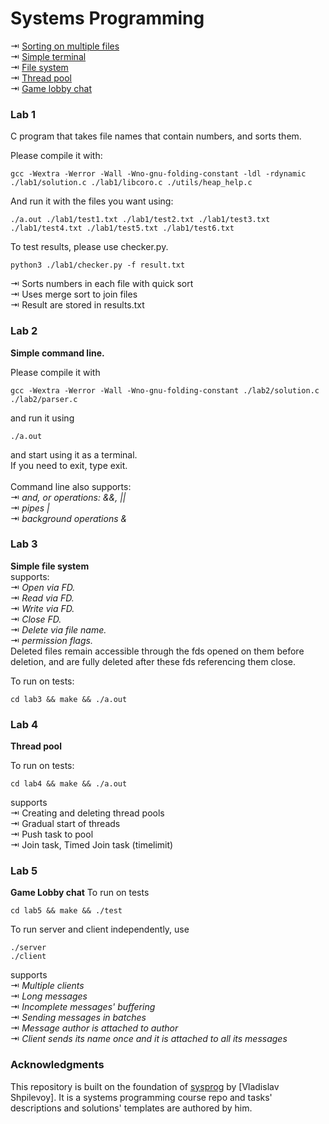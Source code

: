 # Systems Programming
⇥   [Sorting on multiple files](#lab-1)\
⇥   [Simple terminal](#lab-2)\
⇥   [File system](#lab-3)\
⇥   [Thread pool](#lab-4)\
⇥   [Game lobby chat](#lab-5)
### Lab 1
C program that takes file names that contain numbers, and sorts them.

Please compile it with:
```
gcc -Wextra -Werror -Wall -Wno-gnu-folding-constant -ldl -rdynamic ./lab1/solution.c ./lab1/libcoro.c ./utils/heap_help.c
```
And run it with the files you want using:
```
./a.out ./lab1/test1.txt ./lab1/test2.txt ./lab1/test3.txt ./lab1/test4.txt ./lab1/test5.txt ./lab1/test6.txt 
```

To test results, please use checker.py.
```
python3 ./lab1/checker.py -f result.txt
```

⇥ Sorts numbers in each file with quick sort\
⇥ Uses merge sort to join files\
⇥ Result are stored in results.txt
### Lab 2
**Simple command line.**

Please compile it with
```
gcc -Wextra -Werror -Wall -Wno-gnu-folding-constant ./lab2/solution.c ./lab2/parser.c
```
and run it using 
```
./a.out 
```
and start using it as a terminal.\
If you need to exit, type exit.\
\
Command line also supports: \
⇥   *and, or operations: &&, ||* \
⇥   *pipes |* \
⇥   *background operations &*
### Lab 3
**Simple file system**\
supports:\
⇥   *Open via FD.* \
⇥   *Read via FD.* \
⇥   *Write via FD.* \
⇥   *Close FD.* \
⇥   *Delete via file name.*\
⇥   *permission flags.*\
Deleted files remain accessible through the fds opened on them before deletion, and are fully deleted after these fds referencing them close.

To run on tests:
```
cd lab3 && make && ./a.out
```

### Lab 4
**Thread pool**

To run on tests:
```
cd lab4 && make && ./a.out
```

supports\
⇥ Creating and deleting thread pools\
⇥ Gradual start of threads\
⇥ Push task to pool\
⇥ Join task, Timed Join task (timelimit) 

### Lab 5
**Game Lobby chat**
To run on tests
```
cd lab5 && make && ./test
```
To run server and client independently, use
```
./server
./client
```
supports\
⇥   *Multiple clients* \
⇥   *Long messages*\
⇥   *Incomplete messages' buffering*\
⇥   *Sending messages in batches*\
⇥   *Message author is attached to author*\
⇥   *Client sends its name once and it is attached to all its messages*

### Acknowledgments

This repository is built on the foundation of [sysprog](https://github.com/Gerold103/sysprog/tree/master) by [Vladislav Shpilevoy]. It is a systems programming course repo and tasks' descriptions and solutions' templates are authored by him.